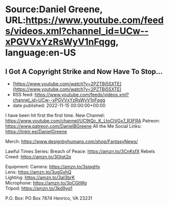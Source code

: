 # Source:Daniel Greene, URL:https://www.youtube.com/feeds/videos.xml?channel_id=UCw--xPGVVxYzRsWyV1nFqgg, language:en-US

## I Got A Copyright Strike and Now Have To Stop...
 - [https://www.youtube.com/watch?v=2PZTBj5SXTE](https://www.youtube.com/watch?v=2PZTBj5SXTE)
 - RSS feed: https://www.youtube.com/feeds/videos.xml?channel_id=UCw--xPGVVxYzRsWyV1nFqgg
 - date published: 2022-11-15 00:00:00+00:00

I have been hit first the first time. 
New Channel: https://www.youtube.com/channel/UC9tQc_K_LtoCiVGx7_R3FRA 
Patreon: https://www.patreon.com/DanielBGreene 
All the Me Social Links: https://linktr.ee/DanielGreene


Merch: https://www.designbyhumans.com/shop/FantasyNews/ 


Lawful Times Series: 
Breach of Peace: https://amzn.to/3CnKsfX
Rebels Creed: https://amzn.to/3Gtqt2p


Equipment: 
Camera: https://amzn.to/3siqgHv  
Lens: https://amzn.to/3ugGxhQ  
Lighting: https://amzn.to/3aI3brK  
Microphone: https://amzn.to/3pCGtWg  
Tripod: https://amzn.to/3kd9yq1  


P.O. Box: PO Box 7874 Henrico, VA 23231

